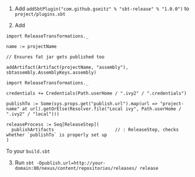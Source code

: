 1) Add `addSbtPlugin("com.github.gseitz" % "sbt-release" % "1.0.0")` to `project/plugins.sbt`

2) Add

```
import ReleaseTransformations._

name := projectName

// Ensures fat jar gets published too

addArtifact(Artifact(projectName, "assembly"), sbtassembly.AssemblyKeys.assembly)

import ReleaseTransformations._

credentials += Credentials(Path.userHome / ".ivy2" / ".credentials")

publishTo := Some(sys.props.get("publish.url").map(url => "project-name" at url).getOrElse(Resolver.file("Local ivy", Path.userHome / ".ivy2" / "local")))

releaseProcess := Seq[ReleaseStep](
  publishArtifacts                       // : ReleaseStep, checks whether `publishTo` is properly set up
)
```

To your `build.sbt`

3) Run `sbt -Dpublish.url=http://your-domain:80/nexus/content/repositories/releases/ release`
